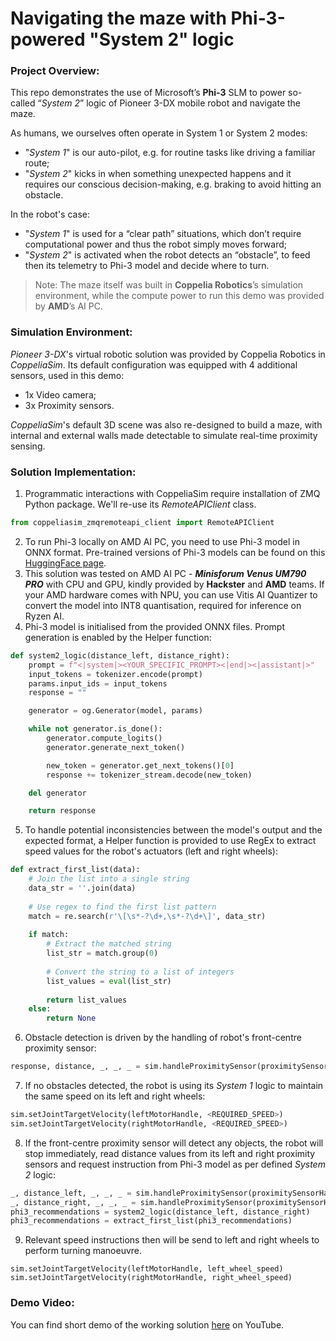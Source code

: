 # Navigating the maze with Phi-3-powered "System 2" logic

### Project Overview:
This repo demonstrates the use of Microsoft’s **Phi-3** SLM to power so-called “_System 2_” logic of Pioneer 3-DX mobile robot and navigate the maze.

As humans, we ourselves often operate in System 1 or System 2 modes:
- "_System 1_" is our auto-pilot, e.g. for routine tasks like driving a familiar route;
- "_System 2_" kicks in when something unexpected happens and it requires our conscious decision-making, e.g. braking to avoid hitting an obstacle.

In the robot's case:
- "_System 1_" is used for a “clear path” situations, which don’t require computational power and thus the robot simply moves forward;
- "_System 2_" is activated when the robot detects an “obstacle”, to feed then its telemetry to Phi-3 model and decide where to turn.

>Note: The maze itself was built in **Coppelia Robotics**’s simulation environment, while the compute power to run this demo was provided by **AMD**’s AI PC.

### Simulation Environment:
_Pioneer 3-DX_'s virtual robotic solution was provided by Coppelia Robotics in _CoppeliaSim_. Its default configuration was equipped with 4 additional sensors, used in this demo:
- 1x Video camera;
- 3x Proximity sensors.

_CoppeliaSim_'s default 3D scene was also re-designed to build a maze, with internal and external walls made detectable to simulate real-time proximity sensing.

### Solution Implementation:
1. Programmatic interactions with CoppeliaSim require installation of ZMQ Python package. We'll re-use its _RemoteAPIClient_ class.
``` Python
from coppeliasim_zmqremoteapi_client import RemoteAPIClient
```
2. To run Phi-3 locally on AMD AI PC, you need to use Phi-3 model in ONNX format. Pre-trained versions of Phi-3 models can be found on this [HuggingFace page](https://huggingface.co/microsoft).
3. This solution was tested on AMD AI PC - **_Minisforum Venus UM790 PRO_** with CPU and GPU, kindly provided by **Hackster** and **AMD** teams. If your AMD hardware comes with NPU, you can use Vitis AI Quantizer to convert the model into INT8 quantisation, required for inference on Ryzen AI.
4. Phi-3 model is initialised from the provided ONNX files. Prompt generation is enabled by the Helper function:
``` Python
def system2_logic(distance_left, distance_right):
    prompt = f"<|system|><YOUR_SPECIFIC_PROMPT><|end|><|assistant|>"
    input_tokens = tokenizer.encode(prompt)
    params.input_ids = input_tokens
    response = ""

    generator = og.Generator(model, params)

    while not generator.is_done():
        generator.compute_logits()
        generator.generate_next_token()

        new_token = generator.get_next_tokens()[0]
        response += tokenizer_stream.decode(new_token)

    del generator

    return response
```
5. To handle potential inconsistencies between the model's output and the expected format, a Helper function is provided to use RegEx to extract speed values for the robot's actuators (left and right wheels):
``` Python
def extract_first_list(data):
    # Join the list into a single string
    data_str = ''.join(data)
    
    # Use regex to find the first list pattern
    match = re.search(r'\[\s*-?\d+,\s*-?\d+\]', data_str)
    
    if match:
        # Extract the matched string
        list_str = match.group(0)
        
        # Convert the string to a list of integers
        list_values = eval(list_str)
        
        return list_values
    else:
        return None
```
6. Obstacle detection is driven by the handling of robot's front-centre proximity sensor:
``` Python
response, distance, _, _, _ = sim.handleProximitySensor(proximitySensorHandle)
```
7. If no obstacles detected, the robot is using its _System 1_ logic to maintain the same speed on its left and right wheels:
``` Python
sim.setJointTargetVelocity(leftMotorHandle, <REQUIRED_SPEED>)
sim.setJointTargetVelocity(rightMotorHandle, <REQUIRED_SPEED>)
```
8. If the front-centre proximity sensor will detect any objects, the robot will stop immediately, read distance values from its left and right proximity sensors and request instruction from Phi-3 model as per defined _System 2_ logic:
``` Python
_, distance_left, _, _, _ = sim.handleProximitySensor(proximitySensorHandleLeft)
_, distance_right, _, _, _ = sim.handleProximitySensor(proximitySensorHandleRight)
phi3_recommendations = system2_logic(distance_left, distance_right)
phi3_recommendations = extract_first_list(phi3_recommendations)
```
9. Relevant speed instructions then will be send to left and right wheels to perform turning manoeuvre.
```
sim.setJointTargetVelocity(leftMotorHandle, left_wheel_speed)
sim.setJointTargetVelocity(rightMotorHandle, right_wheel_speed)
```

### Demo Video:
You can find short demo of the working solution [here](https://youtu.be/bX2gU0sx1bE) on YouTube.

